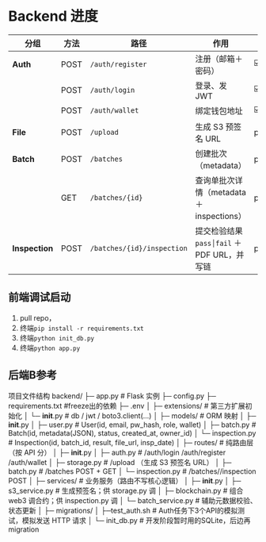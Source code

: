 # Backend 进度

| 分组             | 方法   | 路径                              | 作用                               | 进度                  |
| -------------- | ---- | ------------------------------- | -------------------------------- | -------------------- |
| **Auth**       | POST | `/auth/register`                | 注册（邮箱＋密码）                        | ☑️                  |
|                | POST | `/auth/login`                   | 登录、发 JWT                         | ☑️                 |
|                | POST | `/auth/wallet`                  | 绑定钱包地址                           | ☑️ |
| **File**       | POST | `/upload`                       | 生成 S3 预签名 URL                    | processing          |
| **Batch**      | POST | `/batches`                      | 创建批次（metadata）                   | processing             |
|                | GET  | `/batches/{id}`            | 查询单批次详情（metadata＋inspections）    | processing                 |
| **Inspection** | POST | `/batches/{id}/inspection` | 提交检验结果 `pass│fail` ＋ PDF URL，并写链 | processing            |




## 前端调试启动
1. pull repo，
2. 终端`pip install -r requirements.txt`
3. 终端`python init_db.py`
4. 终端`python app.py`





## 后端B参考

项目文件结构
backend/
├─ app.py                 # Flask 实例
├─ config.py
├─ requirements.txt       #freeze出的依赖
├─ .env
│
├─ extensions/            # 第三方扩展初始化
│   └─ __init__.py        # db / jwt / boto3.client(...)
│
├─ models/                # ORM 映射
│   ├─ __init__.py
│   ├─ user.py            # User(id, email, pw_hash, role, wallet)
│   ├─ batch.py           # Batch(id, metadata(JSON), status, created_at, owner_id)
│   └─ inspection.py      # Inspection(id, batch_id, result, file_url, insp_date)
│
├─ routes/                # 纯路由层（按 API 分）
│   ├─ __init__.py
│   ├─ auth.py           # /auth/login  /auth/register  /auth/wallet
│   ├─ storage.py        # /upload  （生成 S3 预签名 URL）
│   ├─ batch.py          # /batches  POST + GET <batchId>
│   └─ inspection.py     # /batches/<id>/inspection  POST
│
├─ services/              # 业务服务（路由不写核心逻辑）
│   ├─ __init__.py
│   ├─ s3_service.py     # 生成预签名；供 storage.py 调
│   ├─ blockchain.py     # 组合 web3 调合约；供 inspection.py 调
│   └─ batch_service.py  # 辅助元数据校验、状态更新
│
├─ migrations/
│
├─test_auth.sh           # Auth任务下3个API的模拟测试，模拟发送 HTTP 请求
│
└─ init_db.py            # 开发阶段暂时用的SQLite，后边再migration